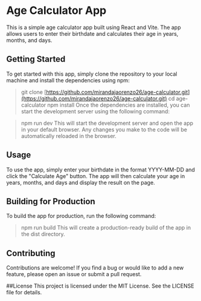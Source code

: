 # Age Calculator App
This is a simple age calculator app built using React and Vite. The app allows users to enter their birthdate and calculates their age in years, months, and days.

## Getting Started
To get started with this app, simply clone the repository to your local machine and install the dependencies using npm:

> git clone [https://github.com/mirandajaorenzo26/age-calculator.git](https://github.com/mirandajaorenzo26/age-calculator.git)
> cd age-calculator
> npm install
Once the dependencies are installed, you can start the development server using the following command:


> npm run dev
This will start the development server and open the app in your default browser. Any changes you make to the code will be automatically reloaded in the browser.

## Usage
To use the app, simply enter your birthdate in the format YYYY-MM-DD and click the "Calculate Age" button. The app will then calculate your age in years, months, and days and display the result on the page.

## Building for Production
To build the app for production, run the following command:
>npm run build
This will create a production-ready build of the app in the dist directory.

## Contributing
Contributions are welcome! If you find a bug or would like to add a new feature, please open an issue or submit a pull request.

##License
This project is licensed under the MIT License. See the LICENSE file for details.
